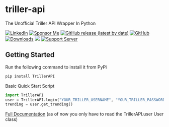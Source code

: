 # triller-api
 The Unofficial Triller API Wrapper In Python

 [![LinkedIn](https://img.shields.io/badge/LinkedIn-0077B5?style=for-the-badge&logo=linkedin&logoColor=white&style=flat-square)](https://www.linkedin.com/in/davidteather/) [![Sponsor Me](https://img.shields.io/static/v1?label=Sponsor&message=%E2%9D%A4&logo=GitHub)](https://github.com/sponsors/davidteather)  [![GitHub release (latest by date)](https://img.shields.io/github/v/release/davidteather/triller-api)](https://github.com/davidteather/triller-api/releases) [![GitHub](https://img.shields.io/github/license/davidteather/triller-api)](https://github.com/davidteather/triller-api/blob/main/LICENSE) [![Downloads](https://pepy.tech/badge/trillerapi)](https://pypi.org/project/trillerapi/) ![](https://visitor-badge.laobi.icu/badge?page_id=davidteather.triller-api) [![Support Server](https://img.shields.io/discord/783108952111579166.svg?color=7289da&logo=discord&style=flat-square)](https://discord.gg/yyPhbfma6f)

## Getting Started

Run the following command to install it from PyPi
```sh
pip install TrillerAPI
```

Basic Quick Start Script
```py
import TrillerAPI
user = TrillerAPI.login("YOUR_TRILLER_USERNAME", "YOUR_TRILLER_PASSWORD")
trending = user.get_trending()
```

[Full Documentation](https://davidteather.github.io/triller-api) (as of now you only have to read the TrillerAPI.user User class)
